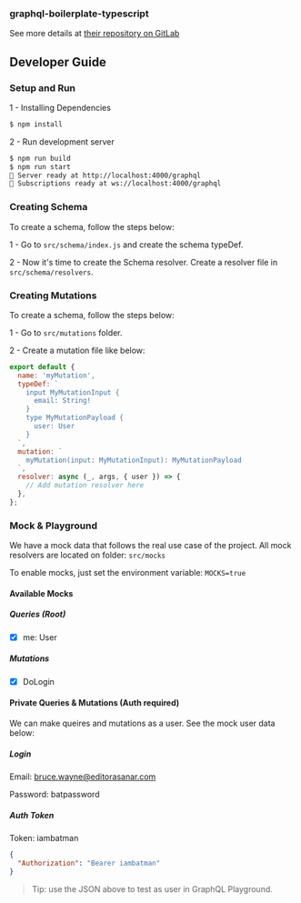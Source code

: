 ### graphql-boilerplate-typescript

See more details at [their repository on GitLab](https://github.com/castmetal/graphql-boilerplate-typescript)



## Developer Guide

### Setup and Run

1 - Installing Dependencies

```bash
$ npm install
```

2 - Run development server

```bash
$ npm run build
$ npm run start
🚀 Server ready at http://localhost:4000/graphql
🚀 Subscriptions ready at ws://localhost:4000/graphql
```


### Creating Schema

To create a schema, follow the steps below:

1 - Go to `src/schema/index.js` and create the schema typeDef.

2 - Now it's time to create the Schema resolver. Create a resolver file in `src/schema/resolvers`.


### Creating Mutations

To create a schema, follow the steps below:

1 - Go to `src/mutations` folder.

2 - Create a mutation file like below:

```js
export default {
  name: 'myMutation',
  typeDef: `
    input MyMutationInput {
      email: String!
    }
    type MyMutationPayload {
      user: User
    }
  `,
  mutation: `
    myMutation(input: MyMutationInput): MyMutationPayload
  `,
  resolver: async (_, args, { user }) => {
    // Add mutation resolver here
  },
};
```

### Mock & Playground

We have a mock data that follows the real use case of the project. All mock resolvers are located on folder: `src/mocks`

To enable mocks, just set the environment variable: `MOCKS=true`

#### Available Mocks

##### Queries (Root)

- [X] me: User

##### Mutations
- [X] DoLogin


#### Private Queries & Mutations (Auth required)

We can make queires and mutations as a user. See the mock user data below:

##### Login

Email: bruce.wayne@editorasanar.com

Password: batpassword

##### Auth Token

Token: iambatman


```json
{
  "Authorization": "Bearer iambatman"
}
```

> Tip: use the JSON above to test as user in GraphQL Playground.
